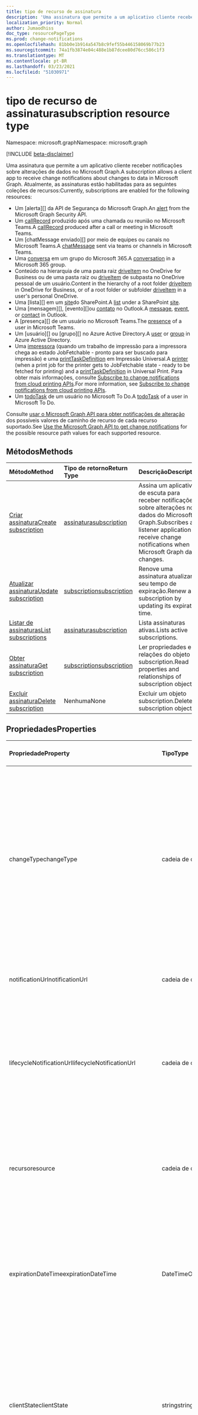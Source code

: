 ```yaml
---
title: tipo de recurso de assinatura
description: 'Uma assinatura que permite a um aplicativo cliente receber notificações sobre alterações de dados no Microsoft Graph. Atualmente, as assinaturas estão habilitadas para as seguintes coleções de recursos:'
localization_priority: Normal
author: Jumaodhiss
doc_type: resourcePageType
ms.prod: change-notifications
ms.openlocfilehash: 81bb0e1b914a547b8c9fef55b446158069b77b23
ms.sourcegitcommit: 74a1fb3874e04c488e1b87dcee80d76cc586c1f3
ms.translationtype: MT
ms.contentlocale: pt-BR
ms.lasthandoff: 03/23/2021
ms.locfileid: "51030971"
---
```

# <a name="subscription-resource-type"></a><span data-ttu-id="87763-104">tipo de recurso de assinatura</span><span class="sxs-lookup"><span data-stu-id="87763-104">subscription resource type</span></span>

<span data-ttu-id="87763-105">Namespace: microsoft.graph</span><span class="sxs-lookup"><span data-stu-id="87763-105">Namespace: microsoft.graph</span></span>

[!INCLUDE [beta-disclaimer](../../includes/beta-disclaimer.md)]

<span data-ttu-id="87763-106">Uma assinatura que permite a um aplicativo cliente receber notificações sobre alterações de dados no Microsoft Graph.</span><span class="sxs-lookup"><span data-stu-id="87763-106">A subscription allows a client app to receive change notifications about changes to data in Microsoft Graph.</span></span> <span data-ttu-id="87763-107">Atualmente, as assinaturas estão habilitadas para as seguintes coleções de recursos:</span><span class="sxs-lookup"><span data-stu-id="87763-107">Currently, subscriptions are enabled for the following resources:</span></span>

- <span data-ttu-id="87763-108">Um [alerta][] da API de Segurança do Microsoft Graph.</span><span class="sxs-lookup"><span data-stu-id="87763-108">An [alert][] from the Microsoft Graph Security API.</span></span>
- <span data-ttu-id="87763-109">Um [callRecord][] produzido após uma chamada ou reunião no Microsoft Teams.</span><span class="sxs-lookup"><span data-stu-id="87763-109">A [callRecord][] produced after a call or meeting in Microsoft Teams.</span></span>
- <span data-ttu-id="87763-110">Um [chatMessage enviado][] por meio de equipes ou canais no Microsoft Teams.</span><span class="sxs-lookup"><span data-stu-id="87763-110">A [chatMessage][] sent via teams or channels in Microsoft Teams.</span></span>
- <span data-ttu-id="87763-111">Uma [conversa][] em um grupo do Microsoft 365.</span><span class="sxs-lookup"><span data-stu-id="87763-111">A [conversation][] in a Microsoft 365 group.</span></span>
- <span data-ttu-id="87763-112">Conteúdo na hierarquia de uma pasta raiz [driveItem][] no OneDrive for Business ou de uma pasta raiz ou [driveItem][] de subpasta no OneDrive pessoal de um usuário.</span><span class="sxs-lookup"><span data-stu-id="87763-112">Content in the hierarchy of a root folder [driveItem][] in OneDrive for Business, or of a root folder or subfolder [driveItem][] in a user's personal OneDrive.</span></span>
- <span data-ttu-id="87763-113">Uma [lista][] em um [site][]do SharePoint.</span><span class="sxs-lookup"><span data-stu-id="87763-113">A [list][] under a SharePoint [site][].</span></span>
- <span data-ttu-id="87763-114">Uma [mensagem][], [evento][]ou [contato][] no Outlook.</span><span class="sxs-lookup"><span data-stu-id="87763-114">A [message][], [event][], or [contact][] in Outlook.</span></span>
- <span data-ttu-id="87763-115">A [presença][] de um usuário no Microsoft Teams.</span><span class="sxs-lookup"><span data-stu-id="87763-115">The [presence][] of a user in Microsoft Teams.</span></span>
- <span data-ttu-id="87763-116">Um [usuário][] ou [grupo][] no Azure Active Directory.</span><span class="sxs-lookup"><span data-stu-id="87763-116">A [user][] or [group][] in Azure Active Directory.</span></span>
- <span data-ttu-id="87763-117">Uma [impressora][] (quando um trabalho de impressão para a impressora chega ao estado JobFetchable - pronto para ser buscado para impressão) e uma [printTaskDefinition][] em Impressão Universal.</span><span class="sxs-lookup"><span data-stu-id="87763-117">A [printer][] (when a print job for the printer gets to JobFetchable state - ready to be fetched for printing) and a [printTaskDefinition][] in Universal Print.</span></span> <span data-ttu-id="87763-118">Para obter mais informações, consulte [Subscribe to change notifications from cloud printing APIs](https://docs.microsoft.com/en-us/graph/universal-print-webhook-notifications).</span><span class="sxs-lookup"><span data-stu-id="87763-118">For more information, see [Subscribe to change notifications from cloud printing APIs](https://docs.microsoft.com/en-us/graph/universal-print-webhook-notifications).</span></span>
- <span data-ttu-id="87763-119">Um [todoTask][] de um usuário no Microsoft To Do.</span><span class="sxs-lookup"><span data-stu-id="87763-119">A [todoTask][] of a user in Microsoft To Do.</span></span>

<span data-ttu-id="87763-120">Consulte [usar o Microsoft Graph API para obter notificações de alteração](webhooks.md) dos possíveis valores de caminho de recurso de cada recurso suportado.</span><span class="sxs-lookup"><span data-stu-id="87763-120">See [Use the Microsoft Graph API to get change notifications](webhooks.md) for the possible resource path values for each supported resource.</span></span>

## <a name="methods"></a><span data-ttu-id="87763-121">Métodos</span><span class="sxs-lookup"><span data-stu-id="87763-121">Methods</span></span>

| <span data-ttu-id="87763-122">Método</span><span class="sxs-lookup"><span data-stu-id="87763-122">Method</span></span> | <span data-ttu-id="87763-123">Tipo de retorno</span><span class="sxs-lookup"><span data-stu-id="87763-123">Return Type</span></span> | <span data-ttu-id="87763-124">Descrição</span><span class="sxs-lookup"><span data-stu-id="87763-124">Description</span></span> |
|:-------|:------------|:------------|
| [<span data-ttu-id="87763-125">Criar assinatura</span><span class="sxs-lookup"><span data-stu-id="87763-125">Create subscription</span></span>](../api/subscription-post-subscriptions.md) | [<span data-ttu-id="87763-126">assinatura</span><span class="sxs-lookup"><span data-stu-id="87763-126">subscription</span></span>](subscription.md) | <span data-ttu-id="87763-127">Assina um aplicativo de escuta para receber notificações sobre alterações nos dados do Microsoft Graph.</span><span class="sxs-lookup"><span data-stu-id="87763-127">Subscribes a listener application to receive change notifications when Microsoft Graph data changes.</span></span> |
| [<span data-ttu-id="87763-128">Atualizar assinatura</span><span class="sxs-lookup"><span data-stu-id="87763-128">Update subscription</span></span>](../api/subscription-update.md) | [<span data-ttu-id="87763-129">subscription</span><span class="sxs-lookup"><span data-stu-id="87763-129">subscription</span></span>](subscription.md) | <span data-ttu-id="87763-130">Renove uma assinatura atualizando seu tempo de expiração.</span><span class="sxs-lookup"><span data-stu-id="87763-130">Renew a subscription by updating its expiration time.</span></span> |
| [<span data-ttu-id="87763-131">Listar de assinaturas</span><span class="sxs-lookup"><span data-stu-id="87763-131">List subscriptions</span></span>](../api/subscription-list.md) | [<span data-ttu-id="87763-132">assinatura</span><span class="sxs-lookup"><span data-stu-id="87763-132">subscription</span></span>](subscription.md) | <span data-ttu-id="87763-133">Lista assinaturas ativas.</span><span class="sxs-lookup"><span data-stu-id="87763-133">Lists active subscriptions.</span></span> |
| [<span data-ttu-id="87763-134">Obter assinatura</span><span class="sxs-lookup"><span data-stu-id="87763-134">Get subscription</span></span>](../api/subscription-get.md) | [<span data-ttu-id="87763-135">subscription</span><span class="sxs-lookup"><span data-stu-id="87763-135">subscription</span></span>](subscription.md) | <span data-ttu-id="87763-136">Ler propriedades e relações do objeto subscription.</span><span class="sxs-lookup"><span data-stu-id="87763-136">Read properties and relationships of subscription object.</span></span> |
| [<span data-ttu-id="87763-137">Excluir assinatura</span><span class="sxs-lookup"><span data-stu-id="87763-137">Delete subscription</span></span>](../api/subscription-delete.md) | <span data-ttu-id="87763-138">Nenhuma</span><span class="sxs-lookup"><span data-stu-id="87763-138">None</span></span> | <span data-ttu-id="87763-139">Excluir um objeto subscription.</span><span class="sxs-lookup"><span data-stu-id="87763-139">Delete a subscription object.</span></span> |

## <a name="properties"></a><span data-ttu-id="87763-140">Propriedades</span><span class="sxs-lookup"><span data-stu-id="87763-140">Properties</span></span>

| <span data-ttu-id="87763-141">Propriedade</span><span class="sxs-lookup"><span data-stu-id="87763-141">Property</span></span> | <span data-ttu-id="87763-142">Tipo</span><span class="sxs-lookup"><span data-stu-id="87763-142">Type</span></span> | <span data-ttu-id="87763-143">Descrição</span><span class="sxs-lookup"><span data-stu-id="87763-143">Description</span></span> | <span data-ttu-id="87763-144">Recursos suportados</span><span class="sxs-lookup"><span data-stu-id="87763-144">Supported Resources</span></span> |
|:---------|:-----|:------------|:--------------|
| <span data-ttu-id="87763-145">changeType</span><span class="sxs-lookup"><span data-stu-id="87763-145">changeType</span></span> | <span data-ttu-id="87763-146">cadeia de caracteres</span><span class="sxs-lookup"><span data-stu-id="87763-146">string</span></span> | <span data-ttu-id="87763-147">Indica qual é o tipo de alteração no recurso inscrito que irá emitir uma notificação de alteração.</span><span class="sxs-lookup"><span data-stu-id="87763-147">Indicates the type of change in the subscribed resource that will raise a change notification.</span></span> <span data-ttu-id="87763-148">Os valores com suporte são: `created`, `updated`, `deleted`.</span><span class="sxs-lookup"><span data-stu-id="87763-148">The supported values are: `created`, `updated`, `deleted`.</span></span> <span data-ttu-id="87763-149">Vários valores podem ser combinados usando uma lista separada por vírgula.</span><span class="sxs-lookup"><span data-stu-id="87763-149">Multiple values can be combined using a comma-separated list.</span></span> <span data-ttu-id="87763-150">Obrigatório.</span><span class="sxs-lookup"><span data-stu-id="87763-150">Required.</span></span> <br><br><span data-ttu-id="87763-151">Observação: As notificações de alteração de lista e item raiz da unidade suportam apenas o `updated` changeType.</span><span class="sxs-lookup"><span data-stu-id="87763-151">Note: Drive root item and list change notifications support only the `updated` changeType.</span></span> <span data-ttu-id="87763-152">Suporte para notificações de alteração de usuário e grupo `updated` e `deleted` changeType.</span><span class="sxs-lookup"><span data-stu-id="87763-152">User and group change notifications support `updated` and `deleted` changeType.</span></span> | <span data-ttu-id="87763-153">Todos</span><span class="sxs-lookup"><span data-stu-id="87763-153">All</span></span> |
| <span data-ttu-id="87763-154">notificationUrl</span><span class="sxs-lookup"><span data-stu-id="87763-154">notificationUrl</span></span> | <span data-ttu-id="87763-155">cadeia de caracteres</span><span class="sxs-lookup"><span data-stu-id="87763-155">string</span></span> | <span data-ttu-id="87763-156">A URL do ponto de extremidade que recebe as notificações de alteração.</span><span class="sxs-lookup"><span data-stu-id="87763-156">The URL of the endpoint that receives the change notifications.</span></span> <span data-ttu-id="87763-157">Esta URL deve usar o protocolo HTTPS.</span><span class="sxs-lookup"><span data-stu-id="87763-157">This URL must make use of the HTTPS protocol.</span></span> <span data-ttu-id="87763-158">Obrigatório.</span><span class="sxs-lookup"><span data-stu-id="87763-158">Required.</span></span> | <span data-ttu-id="87763-159">Todos</span><span class="sxs-lookup"><span data-stu-id="87763-159">All</span></span> |
| <span data-ttu-id="87763-160">lifecycleNotificationUrl</span><span class="sxs-lookup"><span data-stu-id="87763-160">lifecycleNotificationUrl</span></span> | <span data-ttu-id="87763-161">cadeia de caracteres</span><span class="sxs-lookup"><span data-stu-id="87763-161">string</span></span> | <span data-ttu-id="87763-162">A URL do ponto de extremidade que recebe notificações de ciclo de vida, incluindo `subscriptionRemoved` e `missed` notificações.</span><span class="sxs-lookup"><span data-stu-id="87763-162">The URL of the endpoint that receives lifecycle notifications, including `subscriptionRemoved` and `missed` notifications.</span></span> <span data-ttu-id="87763-163">Esta URL deve usar o protocolo HTTPS.</span><span class="sxs-lookup"><span data-stu-id="87763-163">This URL must make use of the HTTPS protocol.</span></span> <span data-ttu-id="87763-164">Opcional.</span><span class="sxs-lookup"><span data-stu-id="87763-164">Optional.</span></span> <br><br><span data-ttu-id="87763-165">[Leia mais sobre](/graph/webhooks-lifecycle) como os recursos do Outlook usam notificações de ciclo de vida.</span><span class="sxs-lookup"><span data-stu-id="87763-165">[Read more](/graph/webhooks-lifecycle) about how Outlook resources use lifecycle notifications.</span></span> | <span data-ttu-id="87763-166">Todos</span><span class="sxs-lookup"><span data-stu-id="87763-166">All</span></span> |
| <span data-ttu-id="87763-167">recurso</span><span class="sxs-lookup"><span data-stu-id="87763-167">resource</span></span> | <span data-ttu-id="87763-168">cadeia de caracteres</span><span class="sxs-lookup"><span data-stu-id="87763-168">string</span></span> | <span data-ttu-id="87763-169">Especifica o recurso que será monitorado para detectar alterações.</span><span class="sxs-lookup"><span data-stu-id="87763-169">Specifies the resource that will be monitored for changes.</span></span> <span data-ttu-id="87763-170">Não incluir a URL base (`https://graph.microsoft.com/beta/`).</span><span class="sxs-lookup"><span data-stu-id="87763-170">Do not include the base URL (`https://graph.microsoft.com/beta/`).</span></span> <span data-ttu-id="87763-171">Consulte os possíveis valores do [caminho](webhooks.md) do recurso de cada recurso suportado.</span><span class="sxs-lookup"><span data-stu-id="87763-171">See the possible resource path [values](webhooks.md) for each supported resource.</span></span> <span data-ttu-id="87763-172">Obrigatório.</span><span class="sxs-lookup"><span data-stu-id="87763-172">Required.</span></span> | <span data-ttu-id="87763-173">Todos</span><span class="sxs-lookup"><span data-stu-id="87763-173">All</span></span> |
| <span data-ttu-id="87763-174">expirationDateTime</span><span class="sxs-lookup"><span data-stu-id="87763-174">expirationDateTime</span></span> | <span data-ttu-id="87763-175">DateTimeOffset</span><span class="sxs-lookup"><span data-stu-id="87763-175">DateTimeOffset</span></span> | <span data-ttu-id="87763-176">Especifica a data e a hora em que a assinatura do webhook expira.</span><span class="sxs-lookup"><span data-stu-id="87763-176">Specifies the date and time when the webhook subscription expires.</span></span> <span data-ttu-id="87763-177">O horário está em UTC e pode ser uma quantidade de tempo desde a criação da assinatura que varia para o recurso assinado.</span><span class="sxs-lookup"><span data-stu-id="87763-177">The time is in UTC, and can be an amount of time from subscription creation that varies for the resource subscribed to.</span></span>  <span data-ttu-id="87763-178">Confira na tabela abaixo o tempo máximo permitido para a assinatura.</span><span class="sxs-lookup"><span data-stu-id="87763-178">See the table below for maximum supported subscription length of time.</span></span> <span data-ttu-id="87763-179">Obrigatório.</span><span class="sxs-lookup"><span data-stu-id="87763-179">Required.</span></span> | <span data-ttu-id="87763-180">Todos</span><span class="sxs-lookup"><span data-stu-id="87763-180">All</span></span> |
| <span data-ttu-id="87763-181">clientState</span><span class="sxs-lookup"><span data-stu-id="87763-181">clientState</span></span> | <span data-ttu-id="87763-182">string</span><span class="sxs-lookup"><span data-stu-id="87763-182">string</span></span> | <span data-ttu-id="87763-183">Especifica o valor da propriedade **clientState** enviada pelo serviço em cada notificação de alteração.</span><span class="sxs-lookup"><span data-stu-id="87763-183">Specifies the value of the **clientState** property sent by the service in each change notification.</span></span> <span data-ttu-id="87763-184">O tamanho máximo é de 255 caracteres.</span><span class="sxs-lookup"><span data-stu-id="87763-184">The maximum length is 255 characters.</span></span> <span data-ttu-id="87763-185">O cliente pode verificar se a notificação de alteração veio do serviço comparando o valor da propriedade **clientState** enviada com a assinatura com o valor da propriedade **clientState** recebida com cada notificação de alteração.</span><span class="sxs-lookup"><span data-stu-id="87763-185">The client can check that the change notification came from the service by comparing the value of the **clientState** property sent with the subscription with the value of the **clientState** property received with each change notification.</span></span> <span data-ttu-id="87763-186">Opcional.</span><span class="sxs-lookup"><span data-stu-id="87763-186">Optional.</span></span> | <span data-ttu-id="87763-187">Todos</span><span class="sxs-lookup"><span data-stu-id="87763-187">All</span></span> |
| <span data-ttu-id="87763-188">id</span><span class="sxs-lookup"><span data-stu-id="87763-188">id</span></span> | <span data-ttu-id="87763-189">string</span><span class="sxs-lookup"><span data-stu-id="87763-189">string</span></span> | <span data-ttu-id="87763-p111">Identificador exclusivo da assinatura. Somente leitura.</span><span class="sxs-lookup"><span data-stu-id="87763-p111">Unique identifier for the subscription. Read-only.</span></span> | <span data-ttu-id="87763-192">Todos</span><span class="sxs-lookup"><span data-stu-id="87763-192">All</span></span> |
| <span data-ttu-id="87763-193">ApplicationId</span><span class="sxs-lookup"><span data-stu-id="87763-193">applicationId</span></span> | <span data-ttu-id="87763-194">cadeia de caracteres</span><span class="sxs-lookup"><span data-stu-id="87763-194">string</span></span> | <span data-ttu-id="87763-195">Identificador do aplicativo usado para criar a assinatura.</span><span class="sxs-lookup"><span data-stu-id="87763-195">Identifier of the application used to create the subscription.</span></span> <span data-ttu-id="87763-196">Somente leitura.</span><span class="sxs-lookup"><span data-stu-id="87763-196">Read-only.</span></span> | <span data-ttu-id="87763-197">Todos</span><span class="sxs-lookup"><span data-stu-id="87763-197">All</span></span> |
| <span data-ttu-id="87763-198">creatorId</span><span class="sxs-lookup"><span data-stu-id="87763-198">creatorId</span></span> | <span data-ttu-id="87763-199">cadeia de caracteres</span><span class="sxs-lookup"><span data-stu-id="87763-199">string</span></span> | <span data-ttu-id="87763-200">Identificador de usuário ou entidade de serviço que criou a assinatura.</span><span class="sxs-lookup"><span data-stu-id="87763-200">Identifier of the user or service principal that created the subscription.</span></span> <span data-ttu-id="87763-201">Se o aplicativo usou permissões delegadas para criar a assinatura, este campo conterá a ID do usuário inscreva o aplicativo chamado em nome de.</span><span class="sxs-lookup"><span data-stu-id="87763-201">If the app used delegated permissions to create the subscription, this field contains the ID of the signed-in user the app called on behalf of.</span></span> <span data-ttu-id="87763-202">Se o aplicativo usou permissões de aplicativo, este campo contém a ID da entidade de serviço correspondente ao aplicativo.</span><span class="sxs-lookup"><span data-stu-id="87763-202">If the app used application permissions, this field contains the ID of the service principal corresponding to the app.</span></span> <span data-ttu-id="87763-203">Somente leitura.</span><span class="sxs-lookup"><span data-stu-id="87763-203">Read-only.</span></span> | <span data-ttu-id="87763-204">Todos</span><span class="sxs-lookup"><span data-stu-id="87763-204">All</span></span> |
| <span data-ttu-id="87763-205">includeResourceData</span><span class="sxs-lookup"><span data-stu-id="87763-205">includeResourceData</span></span> | <span data-ttu-id="87763-206">Booleano</span><span class="sxs-lookup"><span data-stu-id="87763-206">Boolean</span></span> | <span data-ttu-id="87763-207">Quando definido como `true`, alterar as notificações [inclui dados de recurso](/graph/webhooks-with-resource-data) (como o conteúdo de uma mensagem de bate-papo).</span><span class="sxs-lookup"><span data-stu-id="87763-207">When set to `true`, change notifications [include resource data](/graph/webhooks-with-resource-data) (such as content of a chat message).</span></span> <span data-ttu-id="87763-208">Opcional.</span><span class="sxs-lookup"><span data-stu-id="87763-208">Optional.</span></span> | <span data-ttu-id="87763-209">Todos</span><span class="sxs-lookup"><span data-stu-id="87763-209">All</span></span> |
| <span data-ttu-id="87763-210">encryptionCertificate</span><span class="sxs-lookup"><span data-stu-id="87763-210">encryptionCertificate</span></span> | <span data-ttu-id="87763-211">cadeia de caracteres</span><span class="sxs-lookup"><span data-stu-id="87763-211">string</span></span> | <span data-ttu-id="87763-212">Uma representação codificada em Base64 de um certificado com uma chave pública usada para criptografar os dados de recursos nas notificações de alteração.</span><span class="sxs-lookup"><span data-stu-id="87763-212">A base64-encoded representation of a certificate with a public key used to encrypt resource data in change notifications.</span></span> <span data-ttu-id="87763-213">Opcional.</span><span class="sxs-lookup"><span data-stu-id="87763-213">Optional.</span></span> <span data-ttu-id="87763-214">Obrigatório quando **includeResourceData** é verdadeiro.</span><span class="sxs-lookup"><span data-stu-id="87763-214">Required when **includeResourceData** is true.</span></span> | <span data-ttu-id="87763-215">Todos</span><span class="sxs-lookup"><span data-stu-id="87763-215">All</span></span> |
| <span data-ttu-id="87763-216">encryptionCertificateId</span><span class="sxs-lookup"><span data-stu-id="87763-216">encryptionCertificateId</span></span> | <span data-ttu-id="87763-217">cadeia de caracteres</span><span class="sxs-lookup"><span data-stu-id="87763-217">string</span></span> | <span data-ttu-id="87763-218">Um identificador personalizado fornecido pelo aplicativo para ajudar a identificar o certificado necessário para descriptografar os dados do recurso.</span><span class="sxs-lookup"><span data-stu-id="87763-218">A custom app-provided identifier to help identify the certificate needed to decrypt resource data.</span></span> <span data-ttu-id="87763-219">Opcional.</span><span class="sxs-lookup"><span data-stu-id="87763-219">Optional.</span></span> <span data-ttu-id="87763-220">Obrigatório quando **includeResourceData** é verdadeiro.</span><span class="sxs-lookup"><span data-stu-id="87763-220">Required when **includeResourceData** is true.</span></span> | <span data-ttu-id="87763-221">Todos</span><span class="sxs-lookup"><span data-stu-id="87763-221">All</span></span> |
| <span data-ttu-id="87763-222">latestSupportedTlsVersion</span><span class="sxs-lookup"><span data-stu-id="87763-222">latestSupportedTlsVersion</span></span> | <span data-ttu-id="87763-223">cadeia de caracteres</span><span class="sxs-lookup"><span data-stu-id="87763-223">string</span></span> | <span data-ttu-id="87763-224">Especifica a versão mais recente do protocolo TLS que o ponto de extremidade, especificado por **notificationUrl**, é compatível.</span><span class="sxs-lookup"><span data-stu-id="87763-224">Specifies the latest version of Transport Layer Security (TLS) that the notification endpoint, specified by **notificationUrl**, supports.</span></span> <span data-ttu-id="87763-225">Os valores possíveis são: `v1_0`, `v1_1`, `v1_2`, `v1_3`.</span><span class="sxs-lookup"><span data-stu-id="87763-225">The possible values are: `v1_0`, `v1_1`, `v1_2`, `v1_3`.</span></span> </br></br><span data-ttu-id="87763-226">Para os assinantes cujo ponto de extremidade de notificação suporta uma versão menor que a versão recomendada atualmente (TLS 1.2), especificar essa propriedade por uma [linha do tempo](https://developer.microsoft.com/graph/blogs/microsoft-graph-subscriptions-deprecating-tls-1-0-and-1-1/) definida, permite o uso temporário da versão preterida do TLS antes de concluir a atualização para o TLS 1.2.</span><span class="sxs-lookup"><span data-stu-id="87763-226">For subscribers whose notification endpoint supports a version lower than the currently recommended version (TLS 1.2), specifying this property by a set [timeline](https://developer.microsoft.com/graph/blogs/microsoft-graph-subscriptions-deprecating-tls-1-0-and-1-1/) allows them to temporarily use their deprecated version of TLS before completing their upgrade to TLS 1.2.</span></span> <span data-ttu-id="87763-227">Para esses assinantes, não definir essa propriedade pela linha do tempo resultaria em uma falha nas operações da assinatura.</span><span class="sxs-lookup"><span data-stu-id="87763-227">For these subscribers, not setting this property per the timeline would result in subscription operations failing.</span></span> </br></br><span data-ttu-id="87763-228">Para os assinantes cujo ponto de extremidade já tem suporte ao TLS 1.2, a configuração dessa propriedade é opcional.</span><span class="sxs-lookup"><span data-stu-id="87763-228">For subscribers whose notification endpoint already supports TLS 1.2, setting this property is optional.</span></span> <span data-ttu-id="87763-229">Nesses casos, o Microsoft Graph padroniza a propriedade como `v1_2`.</span><span class="sxs-lookup"><span data-stu-id="87763-229">In such cases, Microsoft Graph defaults the property to `v1_2`.</span></span> | <span data-ttu-id="87763-230">Todos</span><span class="sxs-lookup"><span data-stu-id="87763-230">All</span></span> |
| <span data-ttu-id="87763-231">notificationContentType</span><span class="sxs-lookup"><span data-stu-id="87763-231">notificationContentType</span></span> | <span data-ttu-id="87763-232">cadeia de caracteres</span><span class="sxs-lookup"><span data-stu-id="87763-232">string</span></span> | <span data-ttu-id="87763-233">Tipo de conteúdo desejado para notificações de alteração do MS Graph para tipos de recursos com suporte.</span><span class="sxs-lookup"><span data-stu-id="87763-233">Desired content-type for MS Graph change notifications for supported resource types.</span></span> <span data-ttu-id="87763-234">O tipo de conteúdo padrão é o tipo de conteúdo "application/json".</span><span class="sxs-lookup"><span data-stu-id="87763-234">The default content-type is the "application/json" content-type.</span></span> | <span data-ttu-id="87763-235">Todos</span><span class="sxs-lookup"><span data-stu-id="87763-235">All</span></span> |
| <span data-ttu-id="87763-236">notificationQueryOptions</span><span class="sxs-lookup"><span data-stu-id="87763-236">notificationQueryOptions</span></span> | <span data-ttu-id="87763-237">cadeia de caracteres</span><span class="sxs-lookup"><span data-stu-id="87763-237">string</span></span> | <span data-ttu-id="87763-238">Opções de consulta OData para especificar o valor do recurso de direcionamento.</span><span class="sxs-lookup"><span data-stu-id="87763-238">OData Query Options for specifying value for the targeting resource.</span></span> <span data-ttu-id="87763-239">Os clientes recebem notificações quando o recurso atinge o estado correspondente às opções de consulta fornecidas aqui.</span><span class="sxs-lookup"><span data-stu-id="87763-239">Clients receive notifications when resource reaches the state matching the query options provided here.</span></span> <span data-ttu-id="87763-240">Com essa nova propriedade na carga de criação de assinatura juntamente com todas as propriedades existentes, os Webhooks fornecerão notificações sempre que um recurso atingir o estado desejado mencionado na propriedade notificationQueryOptions por exemplo, quando o trabalho de impressão for concluído, quando um valor de propriedade de recurso de trabalho de impressão se tornar `isFetchable` verdadeiro etc.</span><span class="sxs-lookup"><span data-stu-id="87763-240">With this new property in the subscription creation payload along with all existing properties, Webhooks will deliver notifications whenever a resource reaches the desired state mentioned in the notificationQueryOptions property eg  when the print job is completed, when a print job resource `isFetchable` property value becomes true etc.</span></span> | [<span data-ttu-id="87763-241">Serviço de Impressão Universal</span><span class="sxs-lookup"><span data-stu-id="87763-241">Universal Print Service</span></span>](https://docs.microsoft.com/en-us/graph/universal-print-webhook-notifications) |

### <a name="maximum-length-of-subscription-per-resource-type"></a><span data-ttu-id="87763-242">Tamanho máximo da assinatura por tipo de recurso</span><span class="sxs-lookup"><span data-stu-id="87763-242">Maximum length of subscription per resource type</span></span>

| <span data-ttu-id="87763-243">Resource</span><span class="sxs-lookup"><span data-stu-id="87763-243">Resource</span></span>            | <span data-ttu-id="87763-244">Tempo de expiração máximo</span><span class="sxs-lookup"><span data-stu-id="87763-244">Maximum expiration time</span></span>  |
|:--------------------|:-------------------------|
| <span data-ttu-id="87763-245">**Alerta** de segurança</span><span class="sxs-lookup"><span data-stu-id="87763-245">Security **alert**</span></span>     | <span data-ttu-id="87763-246">43200 minutos (em 30 dias )</span><span class="sxs-lookup"><span data-stu-id="87763-246">43200 minutes (under 30 days)</span></span>  |
| <span data-ttu-id="87763-247">Teams **callRecord**</span><span class="sxs-lookup"><span data-stu-id="87763-247">Teams **callRecord**</span></span>    | <span data-ttu-id="87763-248">4230 minutos (em 3 dias)</span><span class="sxs-lookup"><span data-stu-id="87763-248">4230 minutes (under 3 days)</span></span>  |
| <span data-ttu-id="87763-249">Teams **chatMessage**</span><span class="sxs-lookup"><span data-stu-id="87763-249">Teams **chatMessage**</span></span>    | <span data-ttu-id="87763-250">60 minutos (1 hora)</span><span class="sxs-lookup"><span data-stu-id="87763-250">60 minutes (1 hour)</span></span>  |
| <span data-ttu-id="87763-251">**Conversa** em grupo</span><span class="sxs-lookup"><span data-stu-id="87763-251">Group **conversation**</span></span> | <span data-ttu-id="87763-252">4230 minutos (em 3 dias)</span><span class="sxs-lookup"><span data-stu-id="87763-252">4230 minutes (under 3 days)</span></span>    |
| <span data-ttu-id="87763-253">OneDrive **driveItem**</span><span class="sxs-lookup"><span data-stu-id="87763-253">OneDrive **driveItem**</span></span>    | <span data-ttu-id="87763-254">4230 minutos (em 3 dias)</span><span class="sxs-lookup"><span data-stu-id="87763-254">4230 minutes (under 3 days)</span></span>    |
| <span data-ttu-id="87763-255">**Lista** do Microsoft Office SharePoint Online</span><span class="sxs-lookup"><span data-stu-id="87763-255">SharePoint **list**</span></span>    | <span data-ttu-id="87763-256">4230 minutos (em 3 dias)</span><span class="sxs-lookup"><span data-stu-id="87763-256">4230 minutes (under 3 days)</span></span>    |
| <span data-ttu-id="87763-257">Outlook **mensagem**, **evento**, **contato**</span><span class="sxs-lookup"><span data-stu-id="87763-257">Outlook **message**, **event**, **contact**</span></span>              | <span data-ttu-id="87763-258">4230 minutos (em 3 dias)</span><span class="sxs-lookup"><span data-stu-id="87763-258">4230 minutes (under 3 days)</span></span>    |
| <span data-ttu-id="87763-259">**usuário**, **grupo**, outros recursos de diretório</span><span class="sxs-lookup"><span data-stu-id="87763-259">**user**, **group**, other directory resources</span></span>   | <span data-ttu-id="87763-260">4230 minutos (em 3 dias)</span><span class="sxs-lookup"><span data-stu-id="87763-260">4230 minutes (under 3 days)</span></span>    |
| <span data-ttu-id="87763-261">**presence**</span><span class="sxs-lookup"><span data-stu-id="87763-261">**presence**</span></span>        | <span data-ttu-id="87763-262">60 minutos (1 hora)</span><span class="sxs-lookup"><span data-stu-id="87763-262">60 minutes (1 hour)</span></span> |
| <span data-ttu-id="87763-263">Impressora **de impressão**</span><span class="sxs-lookup"><span data-stu-id="87763-263">Print **printer**</span></span> | <span data-ttu-id="87763-264">4230 minutos (em 3 dias)</span><span class="sxs-lookup"><span data-stu-id="87763-264">4230 minutes (under 3 days)</span></span>    |
| <span data-ttu-id="87763-265">Imprimir **printTaskDefinition**</span><span class="sxs-lookup"><span data-stu-id="87763-265">Print **printTaskDefinition**</span></span> | <span data-ttu-id="87763-266">4230 minutos (em 3 dias)</span><span class="sxs-lookup"><span data-stu-id="87763-266">4230 minutes (under 3 days)</span></span>    |
| <span data-ttu-id="87763-267">**todoTask**</span><span class="sxs-lookup"><span data-stu-id="87763-267">**todoTask**</span></span>              | <span data-ttu-id="87763-268">4230 minutos (em 3 dias)</span><span class="sxs-lookup"><span data-stu-id="87763-268">4230 minutes (under 3 days)</span></span>    |


> <span data-ttu-id="87763-269">**Observação:** Os aplicativos existentes e os novos aplicativos não devem ultrapassar o valor suportado.</span><span class="sxs-lookup"><span data-stu-id="87763-269">**Note:** Existing applications and new applications should not exceed the supported value.</span></span> <span data-ttu-id="87763-270">No futuro, as solicitações para criar ou renovar uma assinatura além do valor máximo falharão.</span><span class="sxs-lookup"><span data-stu-id="87763-270">In the future, any requests to create or renew a subscription beyond the maximum value will fail.</span></span>

## <a name="relationships"></a><span data-ttu-id="87763-271">Relações</span><span class="sxs-lookup"><span data-stu-id="87763-271">Relationships</span></span>

<span data-ttu-id="87763-272">Nenhum</span><span class="sxs-lookup"><span data-stu-id="87763-272">None.</span></span>

## <a name="json-representation"></a><span data-ttu-id="87763-273">Representação JSON</span><span class="sxs-lookup"><span data-stu-id="87763-273">JSON representation</span></span>

<span data-ttu-id="87763-274">Veja a seguir uma representação JSON do recurso.</span><span class="sxs-lookup"><span data-stu-id="87763-274">Here is a JSON representation of the resource.</span></span>

<!--{
  "blockType": "resource",
  "optionalProperties": [],
  "baseType": "microsoft.graph.entity",
  "@odata.type": "microsoft.graph.subscription",
  "@odata.annotations": [
    {
      "capabilities": {
        "skippable": false,
        "toppable": false,
        "countable": false,
        "expandable": false,
        "filterable": false,
        "referenceable": false,
        "selectable": false,
        "sortable": false
      }
    }
  ]
}-->

```json
{
  "changeType": "string",
  "notificationUrl": "string",
  "lifecycleNotificationUrl": "string",
  "resource": "string",
  "applicationId" : "string",
  "expirationDateTime": "string (timestamp)",
  "id": "string (identifier)",
  "clientState": "string",
  "creatorId": "string",
  "includeResourceData": "boolean",
  "encryptionCertificate": "string",
  "encryptionCertificateId": "string",
  "latestSupportedTlsVersion": "string",
  "notificationContentType": "string",
  "notificationQueryOptions": "string"
}
```

[contato]: ./contact.md
[contact]: ./contact.md
[conversa]: ./conversation.md
[conversation]: ./conversation.md
[driveItem]: ./driveitem.md
[list]: ./list.md
[site]: ./site.md
[event]: ./event.md
[group]: ./group.md
[message]: ./message.md
[user]: ./user.md
[alert]: ./alert.md
[chatMessage]: ./chatmessage.md
[callRecord]: ./callrecords-callrecord.md
[presence]: ./presence.md
[impressora]: ./printer.md
[printer]: ./printer.md
[printTaskDefinition]: ./printtaskdefinition.md
[todoTask]: ./todotask.md

<!-- uuid: 8fcb5dbc-d5aa-4681-8e31-b001d5168d79
2015-10-25 14:57:30 UTC -->
<!--
{
  "type": "#page.annotation",
  "description": "subscription resource",
  "keywords": "",
  "section": "documentation",
  "tocPath": "",
  "suppressions": []
}
-->


